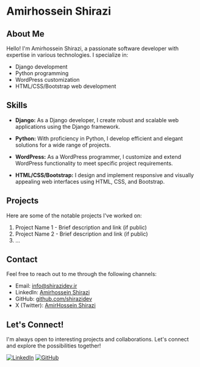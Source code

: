 # Amirhossein Shirazi

## About Me

Hello! I'm Amirhossein Shirazi, a passionate software developer with expertise in various technologies. I specialize in:

- Django development
- Python programming
- WordPress customization
- HTML/CSS/Bootstrap web development

## Skills

- **Django:** As a Django developer, I create robust and scalable web applications using the Django framework.

- **Python:** With proficiency in Python, I develop efficient and elegant solutions for a wide range of projects.

- **WordPress:** As a WordPress programmer, I customize and extend WordPress functionality to meet specific project requirements.

- **HTML/CSS/Bootstrap:** I design and implement responsive and visually appealing web interfaces using HTML, CSS, and Bootstrap.

## Projects

Here are some of the notable projects I've worked on:

1. Project Name 1 - Brief description and link (if public)
2. Project Name 2 - Brief description and link (if public)
3. ...

## Contact

Feel free to reach out to me through the following channels:

- Email: info@shirazidev.ir
- LinkedIn: [Amirhossein Shirazi](https://www.linkedin.com/in/amirhossein-shirazi/)
- GitHub: [github.com/shirazidev](https://github.com/shirazidev)
- X (Twitter): [AmirHossein Shirazi]([https://github.com/shirazidev](https://twitter.com/shirazidev))

## Let's Connect!

I'm always open to interesting projects and collaborations. Let's connect and explore the possibilities together!

[![LinkedIn](https://img.shields.io/badge/LinkedIn-Connect-blue)](https://www.linkedin.com/in/your-linkedin-profile)
[![GitHub](https://img.shields.io/badge/GitHub-Follow-green)](https://github.com/yourusername)
